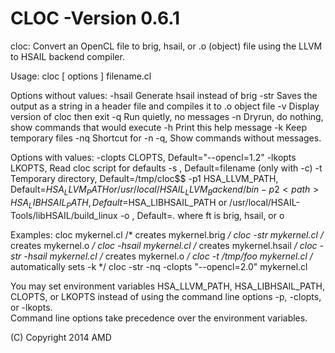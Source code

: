 CLOC -Version 0.6.1
====

   cloc: Convert an OpenCL file to brig, hsail, or .o (object) 
         file using the LLVM to HSAIL backend compiler.

   Usage: cloc [ options ] filename.cl

   Options without values:
    -hsail  Generate hsail instead of brig 
    -str    Saves the output as a string in a header file and compiles it to .o object file 
    -v      Display version of cloc then exit
    -q      Run quietly, no messages 
    -n      Dryrun, do nothing, show commands that would execute
    -h      Print this help message
    -k      Keep temporary files
    -nq     Shortcut for -n -q, Show commands without messages. 

   Options with values:
    -clopts <cl compiler options> CLOPTS, Default="--opencl=1.2"
    -lkopts <linker options> LKOPTS, Read cloc script for defaults
    -s      <symbolname> , Default=filename (only with -c)
    -t      <tdir> Temporary directory, Default=/tmp/cloc$$
    -p1      <path> HSA_LLVM_PATH, Default=$HSA_LLVM_PATH or /usr/local/HSAIL_LLVM_Backend/bin
    -p2      <path> HSA_LIBHSAIL_PATH, Default=$HSA_LIBHSAIL_PATH or /usr/local/HSAIL-Tools/libHSAIL/build_linux
    -o      <outfilename>, Default=<filename>.<ft> where ft is brig, hsail, or o

   Examples:
      cloc mykernel.cl              /* creates mykernel.brig  */
      cloc -str mykernel.cl           /* creates mykernel.o     */
      cloc -hsail mykernel.cl       /* creates mykernel.hsail */
      cloc -str -hsail mykernel.cl    /* creates mykernel.o     */
      cloc -t /tmp/foo mykernel.cl  /* automatically sets -k  */
      cloc -str -nq -clopts "--opencl=2.0" mykernel.cl

   You may set environment variables HSA_LLVM_PATH, HSA_LIBHSAIL_PATH, CLOPTS, or LKOPTS instead 
   of using the command line options -p, -clopts, or -lkopts.  
   Command line options take precedence over the environment variables. 

   (C) Copyright 2014 AMD 


